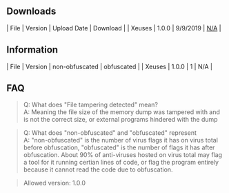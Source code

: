 ## Downloads

| File | Version | Upload Date | Download |
| Xeuses | 1.0.0 | 9/9/2019 | <a href="https://google.com">N/A</a> |

## Information

| File | Version | non-obfuscated | obfuscated | 
| Xeuses | 1.0.0 | 1 | N/A |

## FAQ
> Q: What does "File tampering detected" mean?<br>
> A: Meaning the file size of the memory dump was tampered with and is not the correct size, or external programs hindered with the dump

> Q: What does "non-obfuscated" and "obfuscated" represent<br>
> A: "non-obfuscated" is the number of virus flags it has on virus total before obfuscation, "obfuscated" is the number of flags it has after obfuscation. About 90% of anti-viruses hosted on virus total may flag a tool for it running certian lines of code, or flag the program entirely because it cannot read the code due to obfuscation.

> Allowed version: 1.0.0

